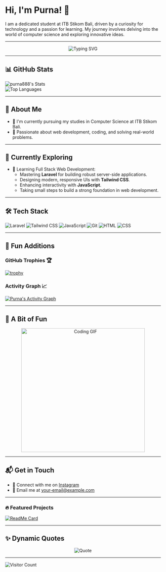 # Hi, I'm Purna! 👋  

I am a dedicated student at ITB Stikom Bali, driven by a curiosity for technology and a passion for learning. My journey involves delving into the world of computer science and exploring innovative ideas.  

---

<p align="center">
  <img src="https://readme-typing-svg.herokuapp.com?font=Fira+Code&size=24&duration=3000&pause=500&color=00FF00&center=true&vCenter=true&width=435&lines=Hi+there!+I'm+Purna+👋;Aspiring+Full-Stack+Developer;Lifelong+Learner+%F0%9F%93%9A" alt="Typing SVG" />
</p>

---

## 📊 GitHub Stats  

![purna888's Stats](https://github-readme-stats.vercel.app/api?username=purna888&theme=vue-dark&show_icons=true&hide_border=true&count_private=true)  
![Top Languages](https://github-readme-stats.vercel.app/api/top-langs/?username=purna888&theme=vue-dark&layout=compact&hide_border=true)  

---

## 🚀 About Me  

- 🔭 I'm currently pursuing my studies in Computer Science at ITB Stikom Bali.  
- 🌱 Passionate about web development, coding, and solving real-world problems.  

---

## 🌱 Currently Exploring  

- 🚀 Learning Full Stack Web Development:  
  - Mastering **Laravel** for building robust server-side applications.  
  - Designing modern, responsive UIs with **Tailwind CSS**.  
  - Enhancing interactivity with **JavaScript**.  
  - Taking small steps to build a strong foundation in web development.  

---

## 🛠️ Tech Stack  

<p>
  <img src="https://img.shields.io/badge/Laravel-FF2D20?style=flat&logo=laravel&logoColor=white" alt="Laravel"/>
  <img src="https://img.shields.io/badge/Tailwind_CSS-38B2AC?style=flat&logo=tailwind-css&logoColor=white" alt="Tailwind CSS"/>
  <img src="https://img.shields.io/badge/JavaScript-F7DF1E?style=flat&logo=javascript&logoColor=black" alt="JavaScript"/>
  <img src="https://img.shields.io/badge/Git-F05032?style=flat&logo=git&logoColor=white" alt="Git"/>
  <img src="https://img.shields.io/badge/HTML-E34F26?style=flat&logo=html5&logoColor=white" alt="HTML"/>
  <img src="https://img.shields.io/badge/CSS-1572B6?style=flat&logo=css3&logoColor=white" alt="CSS"/>
</p>

---

## 🌟 Fun Additions  

### GitHub Trophies 🏆  
[![trophy](https://github-profile-trophy.vercel.app/?username=purna888&theme=onedark&no-frame=true)](https://github.com/ryo-ma/github-profile-trophy)  

### Activity Graph 📈  
[![Purna's Activity Graph](https://github-readme-activity-graph.vercel.app/graph?username=purna888&theme=react-dark)](https://github.com/ashutosh00710/github-readme-activity-graph)  

---

## 🎨 A Bit of Fun  

<p align="center">
  <img src="https://media.giphy.com/media/qgQUggAC3Pfv687qPC/giphy.gif" width="400" alt="Coding GIF">
</p>

---

## 📬 Get in Touch  

- 📸 Connect with me on [Instagram](#)  
- 📧 Email me at [your-email@example.com](mailto:your-email@example.com)  

---

### 🔥 Featured Projects  

[![ReadMe Card](https://github-readme-stats.vercel.app/api/pin/?username=purna888&repo=your-repo-name&theme=vue-dark)](https://github.com/purna888/your-repo-name)  

---

## ✨ Dynamic Quotes  

<p align="center">
  <img src="https://quotes-github-readme.vercel.app/api?type=horizontal&theme=radical" alt="Quote">
</p>

---

![Visitor Count](https://komarev.com/ghpvc/?username=purna888&style=flat-square&color=blue)
